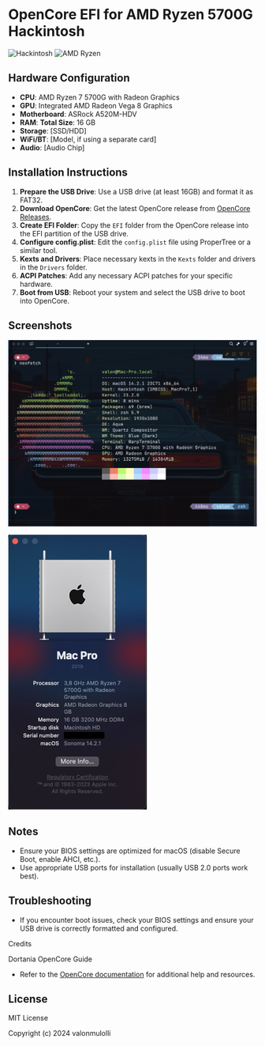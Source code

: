 # OpenCore EFI for AMD Ryzen 5700G Hackintosh

![Hackintosh](https://img.shields.io/badge/Hackintosh-OpenCore-orange)
![AMD Ryzen](https://img.shields.io/badge/CPU-AMD%20Ryzen%205700G-red)

## Hardware Configuration

- **CPU**: AMD Ryzen 7 5700G with Radeon Graphics
- **GPU**: Integrated AMD Radeon Vega 8 Graphics
- **Motherboard**: ASRock A520M-HDV
- **RAM**: **Total Size**: 16 GB
- **Storage**: [SSD/HDD]
- **WiFi/BT**: [Model, if using a separate card]
- **Audio**: [Audio Chip]

## Installation Instructions

1. **Prepare the USB Drive**: Use a USB drive (at least 16GB) and format it as FAT32.
2. **Download OpenCore**: Get the latest OpenCore release from [OpenCore Releases](https://github.com/acidanthera/OpenCorePkg/releases).
3. **Create EFI Folder**: Copy the `EFI` folder from the OpenCore release into the EFI partition of the USB drive.
4. **Configure config.plist**: Edit the `config.plist` file using ProperTree or a similar tool.
5. **Kexts and Drivers**: Place necessary kexts in the `Kexts` folder and drivers in the `Drivers` folder.
6. **ACPI Patches**: Add any necessary ACPI patches for your specific hardware.
7. **Boot from USB**: Reboot your system and select the USB drive to boot into OpenCore.

## Screenshots

![Image 1](1.png)

![Image 2](2.png)

## Notes

- Ensure your BIOS settings are optimized for macOS (disable Secure Boot, enable AHCI, etc.).
- Use appropriate USB ports for installation (usually USB 2.0 ports work best).

## Troubleshooting

- If you encounter boot issues, check your BIOS settings and ensure your USB drive is correctly formatted and configured.


Credits

Dortania OpenCore Guide

- Refer to the [OpenCore documentation](https://dortania.github.io/OpenCore-Install-Guide/) for additional help and resources.


## License

MIT License

Copyright (c) 2024 valonmulolli
